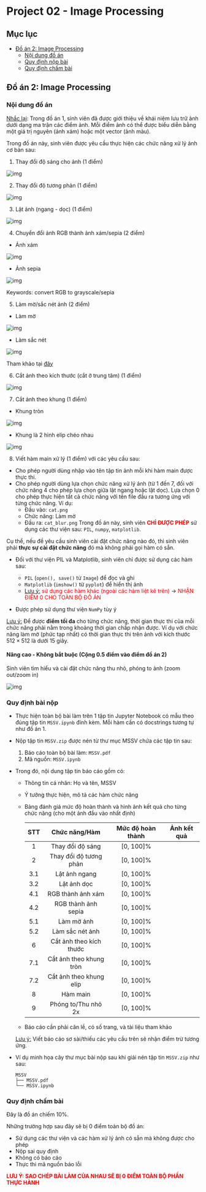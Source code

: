 # Project 02 - Image Processing
## Mục lục
* [Đồ án 2: Image Processing](#c2)
    * [Nội dung đồ án](#c21)
    * [Quy định nộp bài](#c22)
    * [Quy định chấm bài](#c23)
## Đồ án 2: Image Processing <a class="anchor" id="c2"></a>
### Nội dung đồ án <a class="anchor" id="c21"></a>
<ins>Nhắc lại</ins>: Trong đồ án 1, sinh viên đã được giới thiệu về khái niệm lưu trữ ảnh dưới dạng ma trận các điểm ảnh. Mỗi điểm ảnh có thể được biểu diễn bằng một giá trị nguyên (ảnh xám) hoặc một vector (ảnh màu).

Trong đồ án này, sinh viên được yêu cầu thực hiện các chức năng xử lý ảnh cơ bản sau:
    
1. Thay đổi độ sáng cho ảnh (1 điểm)

![img](https://imgur.com/oJ8bTv7.jpg)

2. Thay đổi độ tương phản (1 điểm)

![img](https://imgur.com/wl8MSu3.jpg)

3. Lật ảnh (ngang - dọc) (1 điểm)

![img](https://imgur.com/MOOvIhN.jpg)

4. Chuyển đổi ảnh RGB thành ảnh xám/sepia (2 điểm)

- Ảnh xám

![img](https://imgur.com/XEfRXWE.jpg)

- Ảnh sepia

![img](https://imgur.com/YXUPjHY.jpg)

Keywords: convert RGB to grayscale/sepia

5. Làm mờ/sắc nét ảnh (2 điểm)

- Làm mờ

![img](https://imgur.com/wZT4vUa.jpg)

- Làm sắc nét

![img](https://imgur.com/H2Fq4Ne.jpg)

Tham khảo tại [đây](https://en.wikipedia.org/wiki/Kernel_(image_processing))

6. Cắt ảnh theo kích thước (cắt ở trung tâm) (1 điểm)

![img](https://imgur.com/fXebjfO.jpg)

7. Cắt ảnh theo khung (1 điểm)

- Khung tròn

![img](https://imgur.com/DEpimhC.jpg)

- Khung là 2 hình elip chéo nhau

![img](https://i.imgur.com/fPlYioC.png)

8. Viết hàm main xử lý (1 điểm) với các yêu cầu sau:

- Cho phép người dùng nhập vào tên tập tin ảnh mỗi khi hàm main được thực thi.
- Cho phép người dùng lựa chọn chức năng xử lý ảnh (từ 1 đến 7, đối với chức năng 4 cho phép lựa chọn giữa lật ngang hoặc lật dọc). Lựa chọn 0 cho phép thực hiện tất cả chức năng với tên file đầu ra tương ứng với từng chức năng. Ví dụ:
    - Đầu vào: `cat.png`
    - Chức năng: Làm mờ
    - Đầu ra: `cat_blur.png`
Trong đồ án này, sinh viên <font style='color:red'>**CHỈ ĐƯỢC PHÉP**</font> sử dụng các thư viện sau: `PIL`, `numpy`, `matplotlib`.

Cụ thể, nếu đề yêu cầu sinh viên cài đặt chức năng nào đó, thì sinh viên phải **thực sự cài đặt chức năng** đó mà không phải gọi hàm có sẵn.

- Đối với thư viện PIL và Matplotlib, sinh viên chỉ được sử dụng các hàm sau:
    - `PIL` (`open(), save()` từ `Image`) để đọc và ghi
    - `Matplotlib` (`imshow()` từ `pyplot`) để hiển thị ảnh
    - <ins>Lưu ý:</ins> <font style='color:red'>sử dụng các hàm khác (ngoài các hàm liệt kê trên)</font> $\to$ <font style='color:red'> NHẬN ĐIỂM 0 CHO TOÀN BỘ ĐỒ ÁN</font>

- Được phép sử dụng thư viện `NumPy` tùy ý

<ins>Lưu ý:</ins> Để được **điểm tối đa** cho từng chức năng, thời gian thực thi của mỗi chức năng phải nằm trong khoảng thời gian chấp nhận được. Ví dụ với chức năng làm mờ (phức tạp nhất) có thời gian thực thi trên ảnh với kích thước $512 \times 512$ là dưới 15 giây.

#### Nâng cao - Không bắt buộc (Cộng 0.5 điểm vào điểm đồ án 2)

Sinh viên tìm hiểu và cài đặt chức năng thu nhỏ, phóng to ảnh (zoom out/zoom in)

![img](https://i.imgur.com/DEzRSfe.png)
### Quy định bài nộp <a class="anchor" id="c22"></a>
* Thực hiện toàn bộ bài làm trên 1 tập tin Jupyter Notebook có mẫu theo đúng tập tin `MSSV.ipynb` đính kèm. Mỗi hàm cần có docstrings tương tự như đồ án 1.


* Nộp tập tin `MSSV.zip` được nén từ thư mục MSSV chứa các tập tin sau:
    1. Báo cáo toàn bộ bài làm: `MSSV.pdf`
    2. Mã nguồn: `MSSV.ipynb`


* Trong đó, nội dung tập tin báo cáo gồm có:
    - Thông tin cá nhân: Họ và tên, MSSV
    - Ý tưởng thực hiện, mô tả các hàm chức năng
    - Bảng đánh giá mức độ hoàn thành và hình ảnh kết quả cho từng chức năng (cho một ảnh đầu vào nhất định)

        | **STT** |    **Chức năng/Hàm**    | **Mức độ hoàn thành** | **Ảnh kết quả** |
        |:-------:|:-----------------------:|:---------------------:|:---------------:|
        |    1    | Thay đổi độ sáng        |       [0, 100]%       |                 |
        |    2    | Thay đổi độ tương phản  |       [0, 100]%       |                 |
        |   3.1   | Lật ảnh ngang           |       [0, 100]%       |                 |
        |   3.2   | Lật ảnh dọc             |       [0, 100]%       |                 |
        |   4.1   | RGB thành ảnh xám       |       [0, 100]%       |                 |
        |   4.2   | RGB thành ảnh sepia     |       [0, 100]%       |                 |
        |   5.1   | Làm mờ ảnh              |       [0, 100]%       |                 |
        |   5.2   | Làm sắc nét ảnh         |       [0, 100]%       |                 |
        |    6    | Cắt ảnh theo kích thước |       [0, 100]%       |                 |
        |   7.1   | Cắt ảnh theo khung tròn |       [0, 100]%       |                 |
        |   7.2   | Cắt ảnh theo khung elip |       [0, 100]%       |                 |
        |    8    | Hàm main                |       [0, 100]%       |                 |
        |    9    | Phóng to/Thu nhỏ 2x     |       [0, 100]%       |                 |

    - Báo cáo cần phải căn lề, có số trang, và tài liệu tham khảo
    
    <ins>Lưu ý:</ins> Viết báo cáo sơ sài/thiếu các yêu cầu trên sẽ nhận điểm trừ tương ứng.

* Ví dụ minh họa cây thư mục bài nộp sau khi giải nén tập tin `MSSV.zip` như sau:
    ```
    MSSV
    ├── MSSV.pdf
    └── MSSV.ipynb
    ```
### Quy định chấm bài <a class="anchor" id="c23"></a>
Đây là đồ án chiếm 10%.

Những trường hợp sau đây sẽ bị 0 điểm toàn bộ đồ án:

- Sử dụng các thư viện và các hàm xử lý ảnh có sẵn mà không được cho phép
- Nộp sai quy định
- Không có báo cáo
- Thực thi mã nguồn báo lỗi

<font style="color:red">**LƯU Ý: SAO CHÉP BÀI LÀM CỦA NHAU SẼ BỊ 0 ĐIỂM TOÀN BỘ PHẦN THỰC HÀNH**</font>
